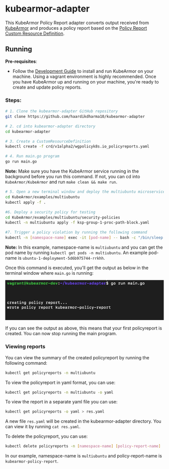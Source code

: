 # kubearmor-adapter

This KubeArmor Policy Report adapter converts output received from [KubeArmor](https://github.com/kubearmor/KubeArmor) and produces a policy report based on the [Policy Report Custom Resource Definition](https://github.com/kubernetes-sigs/wg-policy-prototypes/tree/master/policy-report).

## Running

**Pre-requisites**:
* Follow the [Development Guide](https://github.com/kubearmor/KubeArmor/blob/master/contribution/development_guide.md) to install and run KubeArmor on your machine. Using a vagrant environment is highly recommended. Once you have KubeArmor up and running on your machine, you're ready to create and update policy reports.

### Steps:

```sh
# 1. Clone the kubearmor-adapter GitHub repository
git clone https://github.com/haardikdharma10/kubearmor-adapter
```

```sh
# 2. cd into kubearmor-adapter directory
cd kubearmor-adapter
```

```sh
# 3. Create a CustomResourceDefinition
kubectl create -f crd/v1alpha2/wgpolicyk8s.io_policyreports.yaml
```

```sh
# 4. Run main.go program
go run main.go
```
**Note:** Make sure you have the KubeArmor service running in the background before you run this command. If not, you can cd into `KubeArmor/KubeArmor` and run `make clean && make run`. 

```sh
# 5. Open a new terminal window and deploy the multiubuntu microservice.
cd KubeArmor/examples/multiubuntu
kubectl apply -f .
```

```sh
#6. Deploy a security policy for testing
cd KubeArmor/examples/multiubuntu/security-policies
kubectl -n multiubuntu apply -f ksp-group-1-proc-path-block.yaml
```

```sh
#7. Trigger a policy violation by running the following command
kubectl -n [namespace-name] exec -it [pod-name] -- bash -c "/bin/sleep 1"
```
**Note:** In this example, namespace-name is `multiubuntu` and you can get the pod name by running `kubectl get pods -n multiubuntu`. An example pod-name is `ubuntu-1-deployment-5d6b975744-rrkhh`.

Once this command is executed, you'll get the output as below in the terminal window where `main.go` is running:

![image](/assets/create-output.png)

If you can see the output as above, this means that your first policyreport is created. You can now stop running the main program.

### Viewing reports

You can view the summary of the created policyreport by running the following command:
```sh
kubectl get policyreports -n multiubuntu
```

To view the policyreport in yaml format, you can use:
```sh
kubectl get policyreports -n multiubuntu -o yaml
```
To view the report in a separate yaml file you can use:
```sh
kubectl get policyreports -o yaml > res.yaml
```
A new file `res.yaml` will be created in the kubearmor-adapter directory. You can view it by running `cat res.yaml`.

To delete the policyreport, you can use:
```sh
kubectl delete policyreports -n [namespace-name] [policy-report-name]
```

In our example, namespace-name is `multiubuntu` and policy-report-name is `kubearmor-policy-report`.
